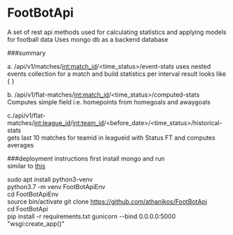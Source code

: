 # FootBotApi
A set of rest api methods used for calculating statistics and applying models for football data 
Uses mongo db as a backend database     


###summary 

a. /api/v1/matches/<int:match_id>/<time_status>/event-stats 
uses nested events collection for a match and build statistics per interval 
result looks  like  { }  

b. /api/v1/flat-matches/<int:match_id>/<time_status>/computed-stats
Computes simple field i.e. homepoints from homegoals and awaygoals

c./api/v1/flat-matches/<int:league_id>/<int:team_id>/<before_date>/<time_status>/historical-stats   
gets last 10 matches for teamid in leagueid with Status FT and computes averages 

    
###deployment instructions 
first install mongo and run   
similar to [this](https://www.digitalocean.com/community/tutorials/how-to-serve-flask-applications-with-gunicorn-and-nginx-on-ubuntu-18-04) 

sudo apt install python3-venv   
python3.7 -m venv FootBotApiEnv  
cd FootBotApiEnv    
source bin/activate 
git clone https://github.com/athanikos/FootBotApi   
cd FootBotApi   
pip install -r requirements.txt 
gunicorn --bind 0.0.0.0:5000 "wsgi:create_app()"    
